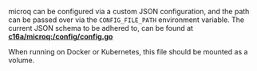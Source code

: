 microq can be configured via a custom JSON configuration, and the path can be passed over via the `CONFIG_FILE_PATH` environment variable.
The current JSON schema to be adhered to, can be found at [**c16a/microq:/config/config.go**](https://github.com/c16a/microq/blob/master/config/config.go)

When running on Docker or Kubernetes, this file should be mounted as a volume.